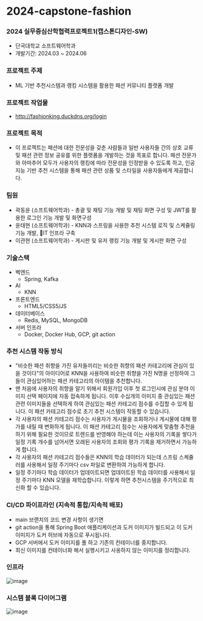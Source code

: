 # 2024-capstone-fashion
### 2024 실무중심산학협력프로젝트1(캡스톤디자인-SW)
- 단국대학교 소프트웨어학과
- 개발기간: 2024.03 ~ 2024.06
### 프로젝트 주제
- ML 기반 추천시스템과 랭킹 시스템을 활용한 패션 커뮤니티 플랫폼 개발
### 프로젝트 작업물
- http://fashionking.duckdns.org/login
### 프로젝트 목적
- 이 프로젝트는 패션에 대한 전문성을 갖춘 사람들과 일반 사용자들 간의 상호 교류 및 패션 관련 정보 공유를 위한 플랫폼을 개발하는 것을 목표로 합니다. 패션 전문가와 아마추어 모두가 사용자의 랭킹에 따라 전문성을 인정받을 수 있도록 하고, 인공지능 기반 추천 시스템을 통해 패션 관련 상품 및 스타일을 사용자들에게 제공합니다.

### 팀원
- 곽동윤 (소프트웨어학과) - 총괄 및 채팅 기능 개발 및 채팅 화면 구성 및 JWT를 활용한 로그인 기능 개발 및 화면구성
- 윤태현 (소프트웨어학과) - KNN과 스프링을 사용한 추천 시스템 로직 및 스케쥴링 기능 개발, IT 인프라 구축
- 이관현 (소프트웨어학과) - 게시판 및 유저 랭킹 기능 개발 및 게시판 화면 구성

### 기술스택
- 벡엔드
  - Spring, Kafka
- AI
  - KNN
- 프론트엔드
  - HTML5/CSS5/JS
- 데이터베이스
  - Redis, MySQL, MongoDB
- 서버 인프라
  - Docker, Docker Hub, GCP, git action
 
### 추천 시스템 작동 방식
- "비슷한 패션 취향을 가진 유저들끼리는 비슷한 취향의 패션 카테고리에 관심이 있을 것이다"의 아이디어로 KNN을 사용하여 비슷한 취향을 가진 N명을 선정하여 그들이 관심있어하는 패션 카테고리의 아이템을 추천합니다.
- 맨 처음에 사용자의 취향을 알기 위해서 회원가입 이후 첫 로그인시에 관심 분야 이미지 선택 페이지에 자동 접속하게 됩니다. 이후 수십개의 이미지 중 관심있는 패션 관련 이미지들을 선택하게 하여 관심있는 패션 카테고리 점수를 수집할 수 있게 됩니다. 이 패션 카테고리 점수로 초기 추천 시스템이 작동할 수 있습니다.
- 각 사용자의 패션 카테고리 점수는 사용자가 게시물을 조회하거나 게시물에 대해 평가를 내릴 때 변화하게 됩니다. 이 패션 카테고리 점수는 사용자에게 맞춤형 추천을 하기 위해 필요한 것이므로 트렌드를 반영해야 하는데 이는 사용자의 기록을 쌓다가 일정 기록 개수를 넘어서면 오래된 사용자의 조회와 평가 기록을 제거하면서 가능하게 합니다.
- 각 사용자의 패션 카테고리 점수들은 KNN의 학습 데이터가 되는데 스프링 스케쥴러를 사용해서 일정 주기마다 csv 파일로 변환하여 가능하게 합니다.
- 일정 주기마다 학습 데이터가 업데이트되면 업데이트된 학습 데이터를 사용해서 일정 주기마다 KNN 모델을 재학습합니다. 이렇게 하면 추천시스템을 주기적으로 최신화 할 수 있습니다.

### CI/CD 파이프라인 (지속적 통합/지속적 배포)
- main 브랜치의 코드 변경 사항이 생기면
- git action을 통해 Spring Boot 애플리케이션과 도커 이미지가 빌드되고 이 도커 이미지가 도커 허브에 자동으로 푸시됩니다.
- GCP 서버에서 도커 이미지를 풀 하고 기존의 컨테이너를 중지합니다.
- 최신 이미지를 컨테이너화 해서 실행시키고 사옹하지 않는 이미지를 정리합니다.

### 인프라
![image](https://github.com/YunTaeHyeon/2024-capstone-fashion/assets/67150311/9f5b6384-d8e7-4b82-800a-71013ba8d39c)


### 시스템 블록 다이어그램
![image](https://github.com/YunTaeHyeon/2024-capstone-fashion/assets/67150311/1b737cff-0784-4cc3-b23a-d67659fd604a)
